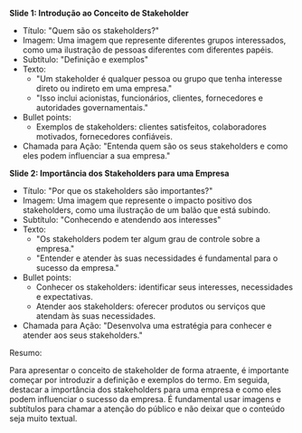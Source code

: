 **Slide 1: Introdução ao Conceito de Stakeholder**

* Título: "Quem são os stakeholders?"
* Imagem: Uma imagem que represente diferentes grupos interessados, como uma ilustração de pessoas diferentes com diferentes papéis.
* Subtítulo: "Definição e exemplos"
* Texto:
	+ "Um stakeholder é qualquer pessoa ou grupo que tenha interesse direto ou indireto em uma empresa."
	+ "Isso inclui acionistas, funcionários, clientes, fornecedores e autoridades governamentais."
* Bullet points:
	+ Exemplos de stakeholders: clientes satisfeitos, colaboradores motivados, fornecedores confiáveis.
* Chamada para Ação: "Entenda quem são os seus stakeholders e como eles podem influenciar a sua empresa."

**Slide 2: Importância dos Stakeholders para uma Empresa**

* Título: "Por que os stakeholders são importantes?"
* Imagem: Uma imagem que represente o impacto positivo dos stakeholders, como uma ilustração de um balão que está subindo.
* Subtítulo: "Conhecendo e atendendo aos interesses"
* Texto:
	+ "Os stakeholders podem ter algum grau de controle sobre a empresa."
	+ "Entender e atender às suas necessidades é fundamental para o sucesso da empresa."
* Bullet points:
	+ Conhecer os stakeholders: identificar seus interesses, necessidades e expectativas.
	+ Atender aos stakeholders: oferecer produtos ou serviços que atendam às suas necessidades.
* Chamada para Ação: "Desenvolva uma estratégia para conhecer e atender aos seus stakeholders."

Resumo:

Para apresentar o conceito de stakeholder de forma atraente, é importante começar por introduzir a definição e exemplos do termo. Em seguida, destacar a importância dos stakeholders para uma empresa e como eles podem influenciar o sucesso da empresa. É fundamental usar imagens e subtítulos para chamar a atenção do público e não deixar que o conteúdo seja muito textual.